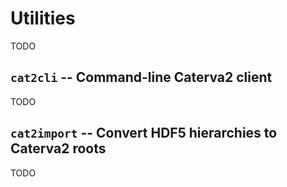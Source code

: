 # Utilities

TODO

## `cat2cli` -- Command-line Caterva2 client

TODO

## `cat2import` -- Convert HDF5 hierarchies to Caterva2 roots

TODO
